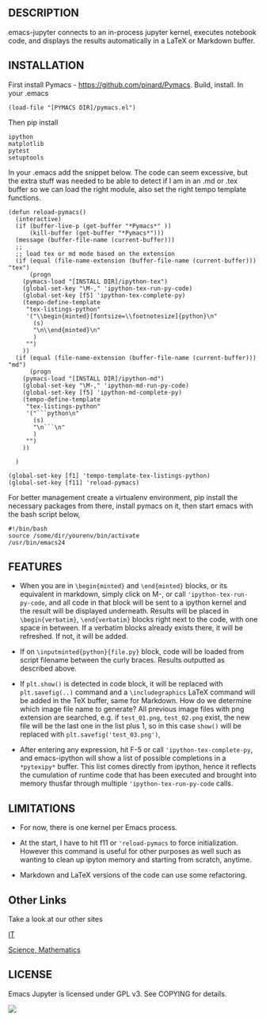 ## DESCRIPTION

emacs-jupyter connects to an in-process jupyter kernel, executes
notebook code, and displays the results automatically in a LaTeX or
Markdown buffer.

## INSTALLATION 

First install Pymacs - https://github.com/pinard/Pymacs. Build,
install. In your .emacs

```
(load-file "[PYMACS DIR]/pymacs.el")
```

Then pip install

```
ipython
matplotlib
pytest
setuptools
```

In your .emacs add the snippet below. The code can seem excessive, but
the extra stuff was needed to be able to detect if I am in an .md or
.tex buffer so we can load the right module, also set the right tempo
template functions.

```
(defun reload-pymacs()
  (interactive)
  (if (buffer-live-p (get-buffer "*Pymacs*" ))
      (kill-buffer (get-buffer "*Pymacs*")))
  (message (buffer-file-name (current-buffer)))
  ;;
  ;; load tex or md mode based on the extension
  (if (equal (file-name-extension (buffer-file-name (current-buffer))) "tex")
      (progn 
	(pymacs-load "[INSTALL DIR]/ipython-tex")
	(global-set-key "\M-," 'ipython-tex-run-py-code)
	(global-set-key [f5] 'ipython-tex-complete-py)
	(tempo-define-template 
	 "tex-listings-python" 
	 '("\\begin{minted}[fontsize=\\footnotesize]{python}\n"
	   (s)
	   "\n\\end{minted}\n"
	   )
	 "")	
	))
  (if (equal (file-name-extension (buffer-file-name (current-buffer))) "md")
      (progn 
	(pymacs-load "[INSTALL DIR]/ipython-md")
	(global-set-key "\M-," 'ipython-md-run-py-code)
	(global-set-key [f5] 'ipython-md-complete-py)
	(tempo-define-template 
	 "tex-listings-python" 
	 '("```python\n"
	   (s)
	   "\n```\n"
	   )
	 "")	
	))

  )

(global-set-key [f1] 'tempo-template-tex-listings-python)
(global-set-key [f11] 'reload-pymacs)
```

For better management create a virtualenv environment, pip install the
necessary packages from there, install pymacs on it, then start emacs
with the bash script below,

```
#!/bin/bash
source /some/dir/yourenv/bin/activate
/usr/bin/emacs24
```

## FEATURES

* When you are in `\begin{minted}` and `\end{minted}` blocks, or its
equivalent in markdown, simply click on M-, or call
`'ipython-tex-run-py-code`, and all code in that block will be sent to
a ipython kernel and the result will be displayed underneath. Results
will be placed in `\begin{verbatim}`, `\end{verbatim}` blocks right
next to the code, with one space in between. If a verbatim blocks
already exists there, it will be refreshed. If not, it will be added.

* If on `\inputminted{python}{file.py}` block, code will be loaded
from script filename between the curly braces. Results outputted as
described above.

* If `plt.show()` is detected in code block, it will be replaced with
`plt.savefig(..)` command and a `\includegraphics` LaTeX command will
be added in the TeX buffer, same for Markdown. How do we determine
which image file name to generate? All previous image files with png
extension are searched, e.g. if `test_01.png`, `test_02.png` exist,
the new file will be the last one in the list plus 1, so in this case
`show()` will be replaced with `plt.savefig('test_03.png')`,

* After entering any expression, hit F-5 or call
`'ipython-tex-complete-py`, and emacs-ipython will show a list of
possible completions in a `*pytexipy*` buffer. This list comes
directly from ipython, hence it reflects the cumulation of runtime
code that has been executed and brought into memory thusfar through
multiple `'ipython-tex-run-py-code` calls.

## LIMITATIONS

* For now, there is one kernel per Emacs process.

* At the start, I have to hit f11 or `'reload-pymacs` to force
  initialization. However this command is useful for other purposes as
  well such as wanting to clean up ipyton memory and starting from
  scratch, anytime.

*  Markdown and LaTeX versions of the code can use some refactoring. 
  
## Other Links

Take a look at our other sites

[IT](https://burakbayramli.github.io/dersblog/sk)

[Science, Mathematics](https://burakbayramli.github.io/dersblog)

## LICENSE

Emacs Jupyter is licensed under GPL v3. See COPYING for details.
  
![](emacs-ipython.png)

